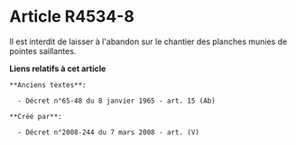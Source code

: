 # Article R4534-8

Il est interdit de laisser à l'abandon sur le chantier des planches munies de pointes saillantes.

**Liens relatifs à cet article**

	**Anciens textes**:

	  - Décret n°65-48 du 8 janvier 1965 - art. 15 (Ab)

	**Créé par**:

	  - Décret n°2008-244 du 7 mars 2008 - art. (V)
